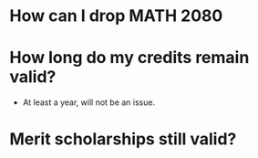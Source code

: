 # How can I drop MATH 2080

# How long do my credits remain valid?
 - At least a year, will not be an issue.
# Merit scholarships still valid?
